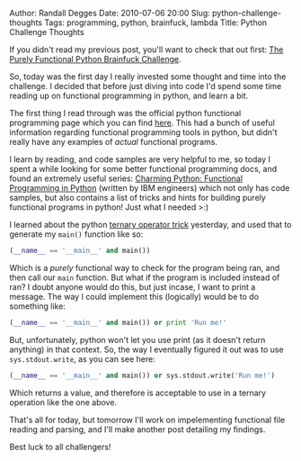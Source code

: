 Author: Randall Degges
Date: 2010-07-06 20:00
Slug: python-challenge-thoughts
Tags: programming, python, brainfuck, lambda
Title: Python Challenge Thoughts


If you didn't read my previous post, you'll want to check that out first: [The
Purely Functional Python Brainfuck Challenge][].

So, today was the first day I really invested some thought and time into the
challenge. I decided that before just diving into code I'd spend some time
reading up on functional programming in python, and learn a bit.

The first thing I read through was the official python functional programming
page which you can find [here][]. This had a bunch of useful information
regarding functional programming tools in python, but didn't really have any
examples of *actual* functional programs.

I learn by reading, and code samples are very helpful to me, so today I spent a
while looking for some better functional programming docs, and found an
extremely useful series: [Charming Python: Functional Programming in Python][]
(written by IBM engineers) which not only has code samples, but also contains a
list of tricks and hints for building purely functional programs in python! Just
what I needed >:)

I learned about the python [ternary operator trick][] yesterday, and used that
to generate my `main()` function like so:

``` python
(__name__ == '__main__' and main())
```

Which is a *purely* functional way to check for the program being ran, and then
call our `main` function. But what if the program is included instead of ran? I
doubt anyone would do this, but just incase, I want to print a message. The way
I could implement this (logically) would be to do something like:

``` python
(__name__ == '__main__' and main()) or print 'Run me!'
```

But, unfortunately, python won't let you use print (as it doesn't return
anything) in that context. So, the way I eventually figured it out was to use
`sys.stdout.write`, as you can see here:

``` python
(__name__ == '__main__' and main()) or sys.stdout.write('Run me!')
```

Which returns a value, and therefore is acceptable to use in a ternary operation
like the one above.

That's all for today, but tomorrow I'll work on impelementing functional file
reading and parsing, and I'll make another post detailing my findings.

Best luck to all challengers!


  [The Purely Functional Python Brainfuck Challenge]: http://projectb14ck.org/2010/07/05/the-purely-functional-python-brainfuck-challenge/
  [here]: http://docs.python.org/howto/functional.html
  [Charming Python: Functional Programming in Python]: http://www.ibm.com/developerworks/library/l-prog.html
  [ternary operator trick]: http://neverfear.org/blog/view/134/Ternary_operator_in_Python
